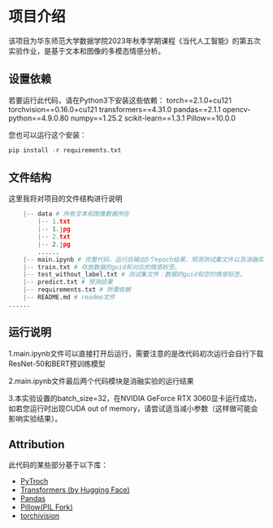 # 项目介绍
该项目为华东师范大学数据学院2023年秋季学期课程《当代人工智能》的第五次实验作业，是基于文本和图像的多模态情感分析。
## 设置依赖
若要运行此代码，请在Python3下安装这些依赖：
torch==2.1.0+cu121
torchvision==0.16.0+cu121
transformers==4.31.0
pandas==2.1.1
opencv-python==4.9.0.80
numpy==1.25.2
scikit-learn==1.3.1
Pillow==10.0.0

您也可以运行这个安装：
```python
pip install -r requirements.txt
```

## 文件结构
这里我将对项目的文件结构进行说明
```python
    |-- data # 所有文本和图像数据所在
        |-- 1.txt
        |-- 1.jpg
        |-- 2.txt
        |-- 2.jpg
        ......
    |-- main.ipynb # 完整代码，运行后输出5个epoch结果、预测测试集文件以及消融实验结果
    |-- train.txt # 存放数据的guid和对应的情感标签。
    |-- test_without_label.txt # 测试集文件：数据的guid和空的情感标签。
    |-- predict.txt # 预测结果
    |-- requirements.txt # 所需依赖
    |-- README.md # readme文件
......
```
## 运行说明
1.main.ipynb文件可以直接打开后运行，需要注意的是改代码初次运行会自行下载ResNet-50和BERT预训练模型

2.main.ipynb文件最后两个代码模块是消融实验的运行结果

3.本实验设置的batch_size=32，在NVIDIA GeForce RTX 3060显卡运行成功，如若您运行时出现CUDA out of memory，请尝试适当减小参数（这样做可能会影响实验结果）。
## Attribution
此代码的某些部分基于以下库：
- [PyTroch](https://github.com/pytorch/pytorch)
- [Transformers (by Hugging Face)](https://github.com/huggingface/transformers)
- [Pandas](https://github.com/pandas-dev/pandas)
- [Pillow(PIL Fork)](https://github.com/python-pillow/Pillow)
- [torchivision](https://github.com/pytorch/vision)
